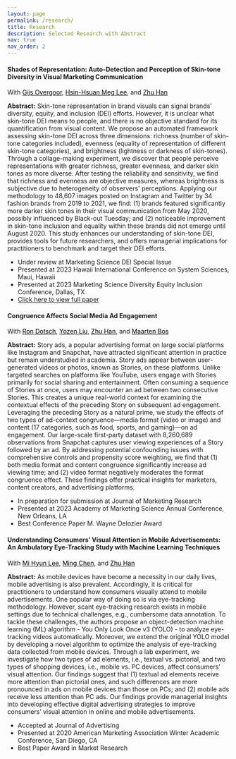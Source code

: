 ```yaml
---
layout: page
permalink: /research/
title: Research
description: Selected Research with Abstract
nav: true
nav_order: 2
---
```


#### **Shades of Representation: Auto-Detection and Perception of Skin-tone Diversity in Visual Marketing Communication**

With <a href="https://www.rit.edu/directory/gxobbu-gijs-overgoor" style="color: black;">Gijs Overgoor</a>, <a href="https://escp.eu/lee-hsin-hsuan-meg" style="color: black;">Hsin-Hsuan Meg Lee</a>, and <a href="http://www2.egr.uh.edu/~zhan2/" style="color: black;">Zhu Han</a>

**Abstract:** Skin-tone representation in brand visuals can signal brands' diversity, equity, and inclusion (DEI) efforts. However, it is unclear what skin-tone DEI means to people, and there is no objective standard for its quantification from visual content. We propose an automated framework assessing skin-tone DEI across three dimensions: richness (number of skin-tone categories included), evenness (equality of representation of different skin-tone categories), and brightness (lightness or darkness of skin-tones). Through a collage-making experiment, we discover that people perceive representations with greater richness, greater evenness, and darker skin tones as more diverse. After testing the reliability and sensitivity, we find that richness and evenness are objective measures, whereas brightness is subjective due to heterogeneity of observers' perceptions. Applying our methodology to 48,607 images posted on Instagram and Twitter by 34 fashion brands from 2019 to 2021, we find: (1) brands featured significantly more darker skin tones in their visual communication from May 2020, possibly influenced by Black-out Tuesday; and (2) noticeable improvement in skin-tone inclusion and equality within these brands did not emerge until August 2020. This study enhances our understanding of skin-tone DEI, provides tools for future researchers, and offers managerial implications for practitioners to benchmark and target their DEI efforts.
- Under review at Marketing Science DEI Special Issue
- Presented at 2023 Hawaii International Conference on System Sciences, Maui, Hawaii
- Presented at 2023 Marketing Science Diversity Equity Inclusion Conference, Dallas, TX
- [Click here to view full paper](https://papers.ssrn.com/sol3/papers.cfm?abstract_id=4462296)


#### **Congruence Affects Social Media Ad Engagement**

With <a href="https://research.snap.com/team/team-member.html#ron-dotsch" style="color: black;">Ron Dotsch</a>, <a href="https://research.snap.com/team/team-member.html#yozen-liu" style="color: black;">Yozen Liu</a>, <a href="http://www2.egr.uh.edu/~zhan2/" style="color: black;">Zhu Han</a>, and <a href="https://research.snap.com/team/team-member.html#maarten-bos" style="color: black;">Maarten Bos</a>

**Abstract:** Story ads, a popular advertising format on large social platforms like Instagram and Snapchat, have attracted significant attention in practice but remain understudied in academia. Story ads appear between user-generated videos or photos, known as Stories, on these platforms. Unlike targeted searches on platforms like YouTube, users engage with Stories primarily for social sharing and entertainment. Often consuming a sequence of Stories at once, users may encounter an ad between two consecutive Stories. This creates a unique real-world context for examining the contextual effects of the preceding Story on subsequent ad engagement. Leveraging the preceding Story as a natural prime, we study the effects of two types of ad-context congruence—media format (video or image) and content (17 categories, such as food, sports, and gaming)—on ad engagement. Our large-scale first-party dataset with 8,260,689 observations from Snapchat captures user viewing experiences of a Story followed by an ad. By addressing potential confounding issues with comprehensive controls and propensity score weighting, we find that (1) both media format and content congruence significantly increase ad viewing time; and (2) video format negatively moderates the format congruence effect. These findings offer practical insights for marketers, content creators, and advertising platforms.
- In preparation for submission at Journal of Marketing Research
- Presented at 2023 Academy of Marketing Science Annual Conference, New Orleans, LA
- Best Conference Paper M. Wayne Delozier Award

#### **Understanding Consumers’ Visual Attention in Mobile Advertisements: An Ambulatory Eye-Tracking Study with Machine Learning Techniques**

With <a href="https://www.medill.northwestern.edu/directory/faculty/mi-hyun-lee.html" style="color: black;">Mi Hyun Lee</a>, <a href="https://belkcollege.charlotte.edu/directory/ming-chen-0" style="color: black;">Ming Chen</a>, and <a href="http://www2.egr.uh.edu/~zhan2/" style="color: black;">Zhu Han</a>

**Abstract:** As mobile devices have become a necessity in our daily lives, mobile advertising is also prevalent. Accordingly, it is critical for practitioners to understand how consumers visually attend to mobile advertisements. One popular way of doing so is via eye-tracking methodology. However, scant eye-tracking research exists in mobile settings due to technical challenges, e.g., cumbersome data annotation. To tackle these challenges, the authors propose an object-detection machine learning (ML) algorithm - You Only Look Once v3 (YOLO) - to analyze eye-tracking videos automatically. Moreover, we extend the original YOLO model by developing a novel algorithm to optimize the analysis of eye-tracking data collected from mobile devices. Through a lab experiment, we investigate how two types of ad elements, i.e., textual vs. pictorial, and two types of shopping devices, i.e., mobile vs. PC devices, affect consumers’ visual attention. Our findings suggest that (1) textual ad elements receive more attention than pictorial ones, and such differences are more pronounced in ads on mobile devices than those on PCs; and (2) mobile ads receive less attention than PC ads. Our findings provide managerial insights into developing effective digital advertising strategies to improve consumers’ visual attention in online and mobile advertisements.
- Accepted at Journal of Advertising
- Presented at 2020 American Marketing Association Winter Academic Conference, San Diego, CA
- Best Paper Award in Market Research